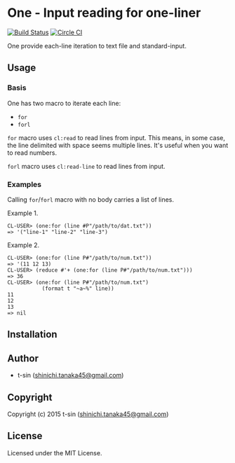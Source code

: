 # One - Input reading for one-liner

[![Build Status](https://travis-ci.org/t-sin/one.svg?branch=master)](https://travis-ci.org/t-sin/one)
[![Circle CI](https://circleci.com/gh/t-sin/one.svg?style=svg)](https://circleci.com/gh/t-sin/one)

One provide each-line iteration to text file and standard-input.


## Usage

### Basis
One has two macro to iterate each line:

* `for`
* `forl`

`for` macro uses `cl:read` to read lines from input.
This means, in some case, the line delimited with space seems multiple lines.
It's useful when you want to read numbers.

`forl` macro uses `cl:read-line` to read lines from input.

### Examples

Calling `for`/`forl` macro with no body carries a list of lines.

Example 1.

    CL-USER> (one:for (line #P"/path/to/dat.txt"))
    => '("line-1" "line-2" "line-3")

Example 2.

    CL-USER> (one:for (line P#"/path/to/num.txt"))
    => '(11 12 13)
    CL-USER> (reduce #'+ (one:for (line P#"/path/to/num.txt")))
    => 36
    CL-USER> (one:for (line P#"/path/to/num.txt")
               (format t "~a~%" line))
    11
    12
    13
    => nil


## Installation

## Author

* t-sin (shinichi.tanaka45@gmail.com)

## Copyright

Copyright (c) 2015 t-sin (shinichi.tanaka45@gmail.com)

## License

Licensed under the MIT License.
